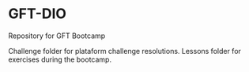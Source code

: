 # GFT-DIO
Repository for GFT Bootcamp

Challenge folder for plataform challenge resolutions.
Lessons folder for exercises during the bootcamp.
